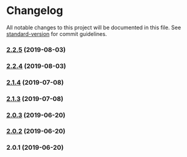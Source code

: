 # Changelog

All notable changes to this project will be documented in this file. See [standard-version](https://github.com/conventional-changelog/standard-version) for commit guidelines.

### [2.2.5](https://github.com/web-west/generate-soroban-training2/compare/v2.2.4...v2.2.5) (2019-08-03)



### [2.2.4](https://github.com/web-west/generate-soroban-training2/compare/v2.1.4...v2.2.4) (2019-08-03)



### [2.1.4](https://github.com/web-west/generate-soroban-training2/compare/v2.1.3...v2.1.4) (2019-07-08)



### [2.1.3](https://github.com/web-west/generate-soroban-training2/compare/v2.0.3...v2.1.3) (2019-07-08)



### [2.0.3](https://github.com/web-west/generate-soroban-training2/compare/v2.0.2...v2.0.3) (2019-06-20)



### [2.0.2](https://github.com/web-west/generate-soroban-training2/compare/v2.0.1...v2.0.2) (2019-06-20)



### 2.0.1 (2019-06-20)
